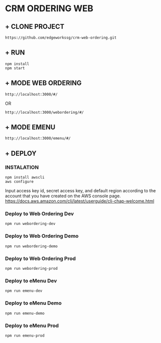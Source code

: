 # CRM ORDERING WEB

## + CLONE PROJECT
```
https://github.com/edgeworkssg/crm-web-ordering.git
```

## + RUN
```
npm install
npm start
```

## + MODE WEB ORDERING
```
http://localhost:3000/#/
```
OR
```
http://localhost:3000/webordering/#/
```

## + MODE EMENU
```
http://localhost:3000/emenu/#/
```

## + DEPLOY

### INSTALATION
```
npm install awscli
aws configure
```
Input access key id, secret access key, and default region according to the account that you have created on the AWS console page. https://docs.aws.amazon.com/cli/latest/userguide/cli-chap-welcome.html

### Deploy to Web Ordering Dev
```
npm run webordering-dev
```

### Deploy to Web Ordering Demo
```
npm run webordering-demo
```

### Deploy to Web Ordering Prod
```
npm run webordering-prod
```

### Deploy to eMenu Dev
```
npm run emenu-dev
```

### Deploy to eMenu Demo
```
npm run emenu-demo
```

### Deploy to eMenu Prod
```
npm run emenu-prod
```